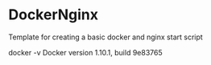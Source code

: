 # DockerNginx

Template for creating a basic docker and nginx start script

docker -v
Docker version 1.10.1, build 9e83765
